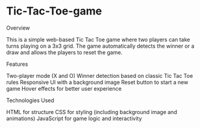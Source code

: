 # Tic-Tac-Toe-game
Overview

This is a simple web-based Tic Tac Toe game where two players can take turns playing on a 3x3 grid. The game automatically detects the winner or a draw and allows the players to reset the game.

Features

Two-player mode (X and O)
Winner detection based on classic Tic Tac Toe rules
Responsive UI with a background image
Reset button to start a new game
Hover effects for better user experience

Technologies Used

HTML for structure
CSS for styling (including background image and animations)
JavaScript for game logic and interactivity
